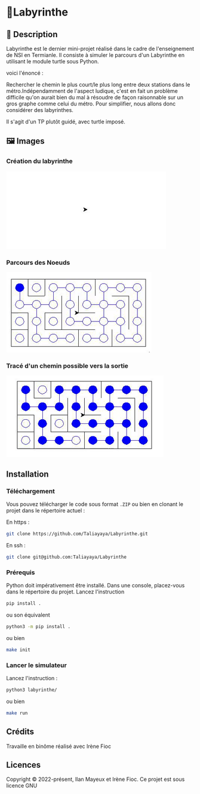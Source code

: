 # 🧩Labyrinthe

## 📄 Description

Labyrinthe est le dernier mini-projet réalisé dans le cadre de l'enseignement de NSI en Termianle. Il consiste à simuler le parcours d'un Labyrinthe en utilisant le module turtle sous Python.

voici l'énoncé :

Rechercher le chemin le plus court/le plus long entre deux stations dans le métro.Indépendamment de l'aspect ludique, c'est en fait un problème difficile qu'on aurait bien du mal à résoudre de façon raisonnable sur un gros graphe
comme celui du métro. Pour simplifier, nous allons donc considérer des labyrinthes.

Il s'agit d'un TP plutôt guidé, avec turtle imposé.

## 🖼 Images

### Création du labyrinthe

![Labyrinthe creation gif](assets/labyrinthe_init.gif)

### Parcours des Noeuds

![Parcours Dfs](assets/labyrinthe_nodes.gif)

### Tracé d'un chemin possible vers la sortie

![Path](assets/labyrinthe_path.gif)

## Installation

### Téléchargement

Vous pouvez télécharger le code sous format `.ZIP` ou bien en clonant le projet dans le répertoire actuel :

En https :

```sh
git clone https://github.com/Taliayaya/Labyrinthe.git
```

En ssh :

```sh
git clone git@github.com:Taliayaya/Labyrinthe
```

### Prérequis

Python doit impérativement être installé. Dans une console, placez-vous dans le répertoire du projet. Lancez l'instruction

```sh
pip install .
```

ou son équivalent

```sh
python3 -m pip install .
```

ou bien

```sh
make init
```

### Lancer le simulateur

Lancez l'instruction :

```sh
python3 labyrinthe/
```

ou bien

```sh
make run
```

## Crédits

Travaille en binôme réalisé avec Irène Fioc

## Licences

Copyright © 2022-présent, Ilan Mayeux et Irène Fioc.
Ce projet est sous licence GNU
